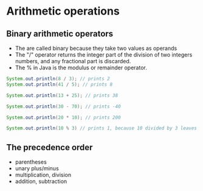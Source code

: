 # Arithmetic operations

## Binary arithmetic operators

- The are called binary because they take two values as operands
- The "/" operator returns the integer part of the division of two integers numbers, and any fractional part is discarded.
- The % in Java is the modulus or remainder operator.

```java
System.out.println(8 / 3); // prints 2
System.out.println(41 / 5); // prints 8

System.out.println(13 + 25); // prints 38

System.out.println(30 - 70); // prints -40

System.out.println(20 * 10); // prints 200

System.out.println(10 % 3) // prints 1, because 10 divided by 3 leaves a remainder of 1
```

## The precedence order

- parentheses
- unary plus/minus
- multiplication, division
- addition, subtraction

